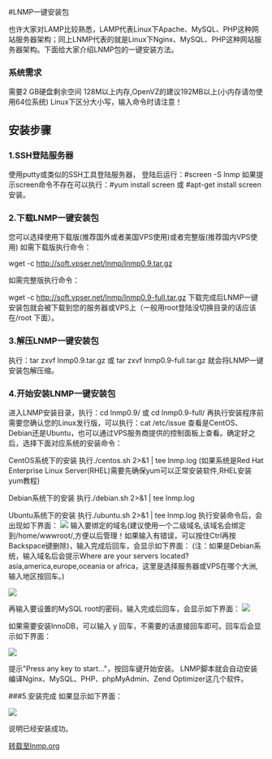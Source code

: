 <!-- --- tag: LNMP centos上手 linux -->
<!-- --- title: LNMP一键安装包 -->
#LNMP一键安装包

也许大家对LAMP比较熟悉，LAMP代表Linux下Apache、MySQL、PHP这种网站服务器架构；同上LNMP代表的就是Linux下Nginx、MySQL、PHP这种网站服务器架构。下面给大家介绍LNMP包的一键安装方法。

### 系统需求

需要2 GB硬盘剩余空间
128M以上内存,OpenVZ的建议192MB以上(小内存请勿使用64位系统)
Linux下区分大小写，输入命令时请注意！

## 安装步骤

### 1.SSH登陆服务器

使用putty或类似的SSH工具登陆服务器，
登陆后运行：#screen -S lnmp
如果提示screen命令不存在可以执行：#yum install screen 或 #apt-get install screen安装。

### 2.下载LNMP一键安装包

您可以选择使用下载版(推荐国外或者美国VPS使用)或者完整版(推荐国内VPS使用)
如需下载版执行命令：

wget -c http://soft.vpser.net/lnmp/lnmp0.9.tar.gz

如需完整版执行命令：

wget -c http://soft.vpser.net/lnmp/lnmp0.9-full.tar.gz
下载完成后LNMP一键安装包就会被下载到您的服务器或VPS上（一般用root登陆没切换目录的话应该在/root 下面）。

### 3.解压LNMP一键安装包

执行：tar zxvf lnmp0.9.tar.gz 或 tar zxvf lnmp0.9-full.tar.gz 就会将LNMP一键安装包解压缩。


### 4.开始安装LNMP一键安装包

进入LNMP安装目录，执行：cd lnmp0.9/ 或 cd lnmp0.9-full/
再执行安装程序前需要您确认您的Linux发行版，可以执行：cat /etc/issue 查看是CentOS、Debian还是Ubuntu，也可以通过VPS服务商提供的控制面板上查看。确定好之后，选择下面对应系统的安装命令：

CentOS系统下的安装
执行./centos.sh 2>&1 | tee lnmp.log (如果系统是Red Hat Enterprise Linux Server(RHEL)需要先确保yum可以正常安装软件,RHEL安装yum教程)

Debian系统下的安装
执行./debian.sh 2>&1 | tee lnmp.log

Ubuntu系统下的安装
执行./ubuntu.sh 2>&1 | tee lnmp.log
执行安装命令后，会出现如下界面： 
![](http://lnmp.org/images/screenshots/lnmp-install-input-domain.jpg)
输入要绑定的域名(建议使用一个二级域名,该域名会绑定到/home/wwwroot/,方便以后管理！如果输入有错误，可以按住Ctrl再按Backspace键删除)，输入完成后回车，会显示如下界面：
(注：如果是Debian系统，输入域名后会提示Where are your servers located? asia,america,europe,oceania or africa，这里是选择服务器或VPS在哪个大洲,输入地区按回车。)

![](http://lnmp.org/images/screenshots/lnmp-install-input-mysql-root-password.jpg)

再输入要设置的MySQL root的密码，输入完成后回车，会显示如下界面： 
![](http://lnmp.org/images/screenshots/lnmp-install-input-mysql-innodb.jpg)

如果需要安装InnoDB，可以输入 y 回车，不需要的话直接回车即可。回车后会显示如下界面：

![](http://lnmp.org/images/screenshots/lnmp-install-press.jpg)

提示"Press any key to start..."，按回车键开始安装。
LNMP脚本就会自动安装编译Nginx、MySQL、PHP、phpMyAdmin、Zend Optimizer这几个软件。

###5.安装完成
如果显示如下界面：

![](http://lnmp.org/images/screenshots/lnmp-install-success.jpg)

说明已经安装成功。

[转载至lnmp.org](http://lnmp.org/install.html)
